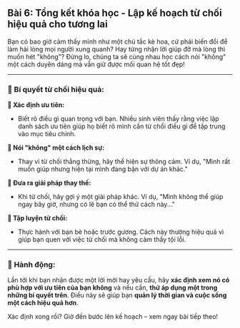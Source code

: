 ## Bài 6: Tổng kết khóa học - Lập kế hoạch từ chối hiệu quả cho tương lai

Bạn có bao giờ cảm thấy mình như một chú tắc kè hoa, cứ phải biến đổi để làm hài lòng mọi người xung quanh? Hay từng nhận lời giúp đỡ mà lòng thì muốn hét "không"? Đừng lo, chúng ta sẽ cùng nhau học cách nói "không" một cách duyên dáng mà vẫn giữ được mối quan hệ tốt đẹp!

---

### 📌 Bí quyết từ chối hiệu quả:

**🔹 Xác định ưu tiên:**
- Biết rõ điều gì quan trọng với bạn. Nhiều sinh viên thấy rằng việc lập danh sách ưu tiên giúp họ biết rõ mình cần từ chối điều gì để tập trung vào mục tiêu chính.

**🔹 Nói "không" một cách lịch sự:**
- Thay vì từ chối thẳng thừng, hãy thể hiện sự thông cảm. Ví dụ, "Mình rất muốn giúp nhưng hiện tại mình đang bận với dự án khác."

**🔹 Đưa ra giải pháp thay thế:**
- Khi từ chối, hãy gợi ý một giải pháp khác. Ví dụ, "Mình không thể giúp ngay bây giờ, nhưng có lẽ bạn có thể thử cách này..."

**🔹 Tập luyện từ chối:**
- Thực hành với bạn bè hoặc trước gương. Cách này thường hiệu quả vì giúp bạn quen với việc từ chối mà không cảm thấy tội lỗi.

---

### 🚀 Hành động:

Lần tới khi bạn nhận được một lời mời hay yêu cầu, hãy **xác định xem nó có phù hợp với ưu tiên của bạn không** và nếu cần, **thử áp dụng một trong những bí quyết trên**. Điều này sẽ giúp bạn **quản lý thời gian và cuộc sống một cách hiệu quả hơn**.

Xác định xong rồi? Giờ đến bước lên kế hoạch – xem ngay bài tiếp theo!
